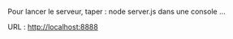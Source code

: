 Pour lancer le serveur, taper : 
node server.js dans une console ... 

URL : <a target="_blank" href="http://localhost:8888">http://localhost:8888</a>
